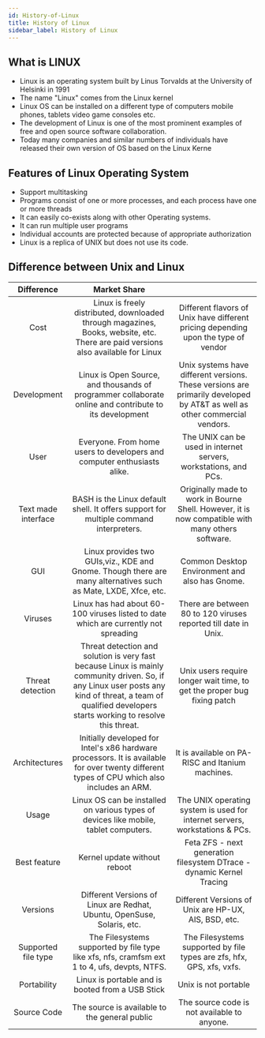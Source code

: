 ```yaml
---
id: History-of-Linux
title: History of Linux
sidebar_label: History of Linux
---
```


## What is LINUX

- Linux is an operating system built by Linus Torvalds at the University of Helsinki in 1991
- The name "Linux" comes from the Linux kernel
- Linux OS can be installed on a different type of computers mobile phones, tablets video game consoles etc.
- The development of Linux is one of the most prominent examples of free and open source software collaboration.
- Today many companies and similar numbers of individuals have released their own version of OS based on the Linux Kerne

## Features of Linux Operating System
- Support multitasking
- Programs consist of one or more processes, and each process have one or more threads
- It can easily co-exists along with other Operating systems.
- It can run multiple user programs
- Individual accounts are protected because of appropriate authorization
- Linux is a replica of UNIX but does not use its code.

## Difference between Unix and Linux

| Difference        | Market Share  |               |
|:-:	            |:-:	        | :-:	        |
|  Cost |  Linux is freely distributed, downloaded through magazines, Books, website, etc. There are paid versions also available for Linux | Different flavors of Unix have different pricing depending upon the type of vendor |
| Development | Linux is Open Source, and thousands of programmer collaborate online and contribute to its development | Unix systems have different versions. These versions are primarily developed by AT&T as well as other commercial vendors. |
| User | Everyone. From home users to developers and computer enthusiasts alike. | The UNIX can be used in internet servers, workstations, and PCs. |
| Text made interface | BASH is the Linux default shell. It offers support for multiple command interpreters. | Originally made to work in Bourne Shell. However, it is now compatible with many others software. |
| GUI | Linux provides two GUIs,viz., KDE and Gnome. Though there are many alternatives such as Mate, LXDE, Xfce, etc. | Common Desktop Environment and also has Gnome. |
| Viruses | Linux has had about 60-100 viruses listed to date which are currently not spreading | There are between 80 to 120 viruses reported till date in Unix. |
| Threat detection | Threat detection and solution is very fast because Linux is mainly community driven. So, if any Linux user posts any kind of threat, a team of qualified developers starts working to resolve this threat. | Unix users require longer wait time, to get the proper bug fixing patch |
| Architectures | Initially developed for Intel's x86 hardware processors. It is available for over twenty different types of CPU which also includes an ARM. | It is available on PA-RISC and Itanium machines. |
| Usage | Linux OS can be installed on various types of devices like mobile, tablet computers. | The UNIX operating system is used for internet servers, workstations & PCs. |
| Best feature | Kernel update without reboot | Feta ZFS - next generation filesystem DTrace - dynamic Kernel Tracing |
| Versions | Different Versions of Linux are Redhat, Ubuntu, OpenSuse, Solaris, etc. | Different Versions of Unix are HP-UX, AIS, BSD, etc. |
| Supported file type | The Filesystems supported by file type like xfs, nfs, cramfsm ext 1 to 4, ufs, devpts, NTFS. | The Filesystems supported by file types are zfs, hfx, GPS, xfs, vxfs. |
| Portability | Linux is portable and is booted from a USB Stick | Unix is not portable |
| Source Code | The source is available to the general public | The source code is not available to anyone. |

